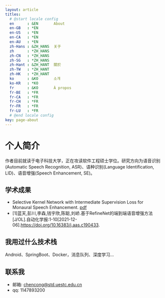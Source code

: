 ```yaml
---
layout: article
titles:
  # @start locale config
  en      : &EN       About
  en-GB   : *EN
  en-US   : *EN
  en-CA   : *EN
  en-AU   : *EN
  zh-Hans : &ZH_HANS  关于
  zh      : *ZH_HANS
  zh-CN   : *ZH_HANS
  zh-SG   : *ZH_HANS
  zh-Hant : &ZH_HANT  關於
  zh-TW   : *ZH_HANT
  zh-HK   : *ZH_HANT
  ko      : &KO       소개
  ko-KR   : *KO
  fr      : &KO       À propos
  fr-BE   : *FR
  fr-CA   : *FR
  fr-CH   : *FR
  fr-FR   : *FR
  fr-LU   : *FR
  # @end locale config
key: page-about
---
```


# 个人简介

作者目前就读于电子科技大学，正在攻读软件工程硕士学位。研究方向为语音识别(Automatic Speech Recognition, ASR)、语种识别(Language Identification, LID)、语音增强(Speech Enhancement, SE)。

## 学术成果

+ Selective Kernel Network with Intermediate Supervision Loss for Monaural Speech Enhancement. [pdf](https://chencx.cn/files/win-ftp/%E8%AE%BA%E6%96%87/se/CT1050.pdf)
+ [1]蓝天,彭川,李森,钱宇欣,陈聪,刘峤.基于RefineNet的端到端语音增强方法[J/OL].自动化学报:1-10[2021-12-06].https://doi.org/10.16383/j.aas.c190433.

## 我用过什么技术栈

Android、SpringBoot、Docker，消息队列、深度学习...

## 联系我

+ 邮箱: chencong@std.uestc.edu.cn
+ qq: 1147893200